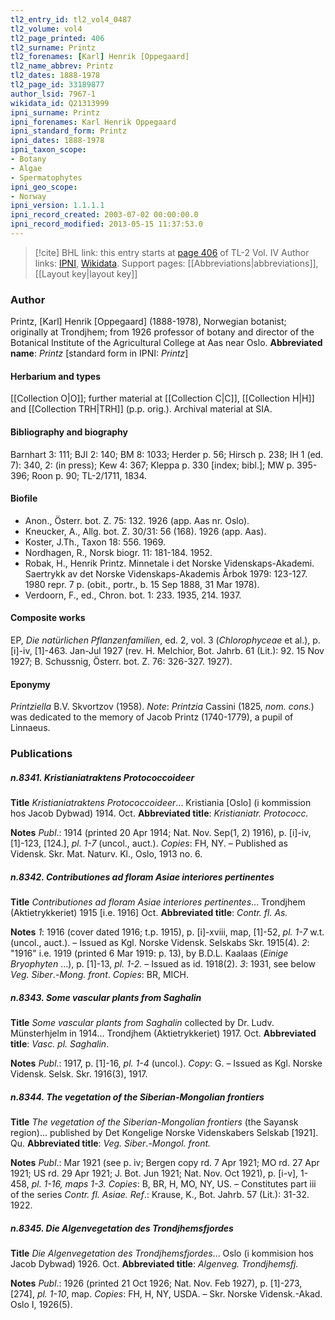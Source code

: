 ```yaml
---
tl2_entry_id: tl2_vol4_0487
tl2_volume: vol4
tl2_page_printed: 406
tl2_surname: Printz
tl2_forenames: [Karl] Henrik [Oppegaard]
tl2_name_abbrev: Printz
tl2_dates: 1888-1978
tl2_page_id: 33189877
author_lsid: 7967-1
wikidata_id: Q21313999
ipni_surname: Printz
ipni_forenames: Karl Henrik Oppegaard
ipni_standard_form: Printz
ipni_dates: 1888-1978
ipni_taxon_scope: 
- Botany
- Algae
- Spermatophytes
ipni_geo_scope: 
- Norway
ipni_version: 1.1.1.1
ipni_record_created: 2003-07-02 00:00:00.0
ipni_record_modified: 2013-05-15 11:37:53.0
---
```


> [!cite] BHL link: this entry starts at [page 406](https://www.biodiversitylibrary.org/page/33189877) of TL-2 Vol. IV
> Author links: [IPNI](https://www.ipni.org/a/7967-1), [Wikidata](https://www.wikidata.org/wiki/Q21313999). Support pages: [[Abbreviations|abbreviations]], [[Layout key|layout key]]

### Author

Printz, \[Karl\] Henrik \[Oppegaard\] (1888-1978), Norwegian botanist; originally at Trondjhem; from 1926 professor of botany and director of the Botanical Institute of the Agricultural College at Aas near Oslo. 
**Abbreviated name**: *Printz* \[standard form in IPNI: *Printz*\]

#### Herbarium and types

[[Collection O|O]]; further material at [[Collection C|C]], [[Collection H|H]] and [[Collection TRH|TRH]] (p.p. orig.). Archival material at SIA.

#### Bibliography and biography

Barnhart 3: 111; BJI 2: 140; BM 8: 1033; Herder p. 56; Hirsch p. 238; IH 1 (ed. 7): 340, 2: (in press); Kew 4: 367; Kleppa p. 330 \[index; bibl.\]; MW p. 395-396; Roon p. 90; TL-2/1711, 1834.

#### Biofile

- Anon., Österr. bot. Z. 75: 132. 1926 (app. Aas nr. Oslo).
- Kneucker, A., Allg. bot. Z. 30/31: 56 (168). 1926 (app. Aas).
- Koster, J.Th., Taxon 18: 556. 1969.
- Nordhagen, R., Norsk biogr. 11: 181-184. 1952.
- Robak, H., Henrik Printz. Minnetale i det Norske Videnskaps-Akademi. Saertrykk av det Norske Videnskaps-Akademis Årbok 1979: 123-127. 1980 repr. 7 p. (obit., portr., b. 15 Sep 1888, 31 Mar 1978).
- Verdoorn, F., ed., Chron. bot. 1: 233. 1935, 214. 1937.

#### Composite works

EP, *Die natürlichen Pflanzenfamilien*, ed. 2, vol. 3 (*Chlorophyceae* et al.), p. \[i\]-iv, \[1\]-463. Jan-Jul 1927 (rev. H. Melchior, Bot. Jahrb. 61 (Lit.): 92. 15 Nov 1927; B. Schussnig, Österr. bot. Z. 76: 326-327. 1927).

#### Eponymy

*Printziella* B.V. Skvortzov (1958). *Note*: *Printzia* Cassini (1825, *nom. cons.*) was dedicated to the memory of Jacob Printz (1740-1779), a pupil of Linnaeus.

### Publications

##### n.8341. Kristianiatraktens Protococcoideer

**Title**
*Kristianiatraktens Protococcoideer*... Kristiania \[Oslo\] (i kommission hos Jacob Dybwad) 1914. Oct.
**Abbreviated title**: *Kristianiatr. Protococc.*

**Notes**
*Publ*.: 1914 (printed 20 Apr 1914; Nat. Nov. Sep(1, 2) 1916), p. \[i\]-iv, \[1\]-123, \[124.\], *pl. 1-7* (uncol., auct.). *Copies*: FH, NY. – Published as Vidensk. Skr. Mat. Naturv. Kl., Oslo, 1913 no. 6.

##### n.8342. Contributiones ad floram Asiae interiores pertinentes

**Title**
*Contributiones ad floram Asiae interiores pertinentes*... Trondjhem (Aktietrykkeriet) 1915 \[i.e. 1916\] Oct.
**Abbreviated title**: *Contr. fl. As.*

**Notes**
*1*: 1916 (cover dated 1916; t.p. 1915), p. \[i\]-xviii, map, \[1\]-52, *pl. 1-7* w.t. (uncol., auct.). – Issued as Kgl. Norske Vidensk. Selskabs Skr. 1915(4).
*2*: "1916" i.e. 1919 (printed 6 Mar 1919: p. 13), by B.D.L. Kaalaas (*Einige Bryophyten* ...), p. \[1\]-13, *pl. 1-2.* – Issued as id. 1918(2).
*3*: 1931, see below *Veg. Siber*.-*Mong. front*.
*Copies*: BR, MICH.

##### n.8343. Some vascular plants from Saghalin

**Title**
*Some vascular plants from Saghalin* collected by Dr. Ludv. Münsterhjelm in 1914... Trondjhem (Aktietrykkeriet) 1917. Oct.
**Abbreviated title**: *Vasc. pl. Saghalin*.

**Notes**
*Publ*.: 1917, p. \[1\]-16, *pl. 1-4* (uncol.). *Copy*: G. – Issued as Kgl. Norske Vidensk. Selsk. Skr. 1916(3), 1917.

##### n.8344. The vegetation of the Siberian-Mongolian frontiers

**Title**
*The vegetation of the Siberian-Mongolian frontiers* (the Sayansk region)... published by Det Kongelige Norske Videnskabers Selskab \[1921\]. Qu.
**Abbreviated title**: *Veg. Siber*.-*Mongol. front.*

**Notes**
*Publ*.: Mar 1921 (see p. iv; Bergen copy rd. 7 Apr 1921; MO rd. 27 Apr 1921; US rd. 29 Apr 1921; J. Bot. Jun 1921; Nat. Nov. Oct 1921), p. \[i-v\], 1-458, *pl. 1-16, maps 1-3. Copies*: B, BR, H, MO, NY, US. – Constitutes part iii of the series *Contr. fl. Asiae.
Ref*.: Krause, K., Bot. Jahrb. 57 (Lit.): 31-32. 1922.

##### n.8345. Die Algenvegetation des Trondjhemsfjordes

**Title**
*Die Algenvegetation des Trondjhemsfjordes*... Oslo (i kommision hos Jacob Dybwad) 1926. Oct.
**Abbreviated title**: *Algenveg. Trondjhemsfj.*

**Notes**
*Publ*.: 1926 (printed 21 Oct 1926; Nat. Nov. Feb 1927), p. \[1\]-273, \[274\], *pl. 1-10*, map.
*Copies*: FH, H, NY, USDA. – Skr. Norske Vidensk.-Akad. Oslo I, 1926(5).

